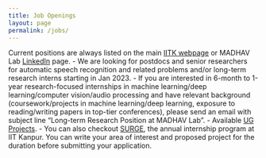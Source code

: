 ```yaml
---
title: Job Openings
layout: page
permalink: /jobs/
---
```


Current positions are always listed on the main [IITK webpage](https://www.iitk.ac.in/dord/scientific-and-research-staff) or MADHAV Lab [LinkedIn](https://www.linkedin.com/company/madhav-lab/) page.
    - We are looking for postdocs and senior researchers for automatic speech recognition and related problems and/or long-term research interns starting         in Jan 2023.
    - If you are interested in 6-month to 1-year research-focused internships in machine learning/deep learning/computer vision/audio processing and have         relevant background (coursework/projects in machine learning/deep learning, exposure to reading/writing papers in top-tier conferences), please send       an email with subject line “Long-term Research Position at MADHAV Lab”.
    - Available [UG Projects](https://madhavlab.github.io/stuff/2023_UGPs).
    - You can also checkout [SURGE](https://surge.iitk.ac.in/), the annual internship program at IIT Kanpur. You can write your area of interest and             proposed project for the duration before submitting your application.
